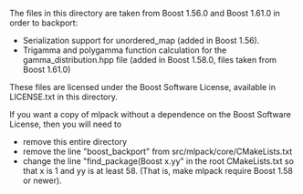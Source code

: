 The files in this directory are taken from Boost 1.56.0 and Boost 1.61.0 in
order to backport:

 * Serialization support for unordered_map (added in Boost 1.56).
 * Trigamma and polygamma function calculation for the gamma_distribution.hpp
   file (added in Boost 1.58.0, files taken from Boost 1.61.0)

These files are licensed under the Boost Software License, available in
LICENSE.txt in this directory.

If you want a copy of mlpack without a dependence on the Boost Software License,
then you will need to

 * remove this entire directory
 * remove the line "boost_backport" from src/mlpack/core/CMakeLists.txt
 * change the line "find_package(Boost x.yy" in the root CMakeLists.txt so that
   x is 1 and yy is at least 58.  (That is, make mlpack require Boost 1.58 or
   newer).
